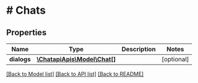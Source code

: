 # # Chats

## Properties

Name | Type | Description | Notes
------------ | ------------- | ------------- | -------------
**dialogs** | [**\ChatapiApis\Model\Chat[]**](Chat.md) |  | [optional]

[[Back to Model list]](../../README.md#models) [[Back to API list]](../../README.md#endpoints) [[Back to README]](../../README.md)
